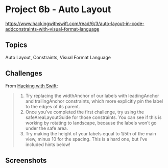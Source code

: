 # Project 6b - Auto Layout

https://www.hackingwithswift.com/read/6/3/auto-layout-in-code-addconstraints-with-visual-format-language

## Topics

Auto Layout, Constraints, Visual Format Language

## Challenges

From [Hacking with Swift](https://www.hackingwithswift.com/read/6/6/wrap-up):
>1. Try replacing the widthAnchor of our labels with leadingAnchor and trailingAnchor constraints, which more explicitly pin the label to the edges of its parent.
>2. Once you’ve completed the first challenge, try using the safeAreaLayoutGuide for those constraints. You can see if this is working by rotating to landscape, because the labels won’t go under the safe area.
>3. Try making the height of your labels equal to 1/5th of the main view, minus 10 for the spacing. This is a hard one, but I’ve included hints below!

## Screenshots
